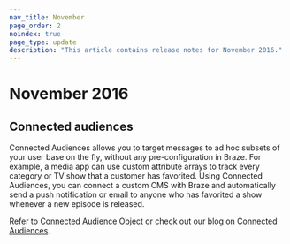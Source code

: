 ```yaml
---
nav_title: November
page_order: 2
noindex: true
page_type: update
description: "This article contains release notes for November 2016."
---
```


# November 2016

## Connected audiences

Connected Audiences allows you to target messages to ad hoc subsets of your user base on the fly, without any pre-configuration in Braze. For example, a media app can use custom attribute arrays to track every category or TV show that a customer has favorited. Using Connected Audiences, you can connect a custom CMS with Braze and automatically send a push notification or email to anyone who has favorited a show whenever a new episode is released.

Refer to [Connected Audience Object][12] or check out our blog on [Connected Audiences][13].

[12]: {{site.baseurl}}/api/objects_filters/connected_audience/
[13]: https://www.braze.com/blog/connected-audiences/
